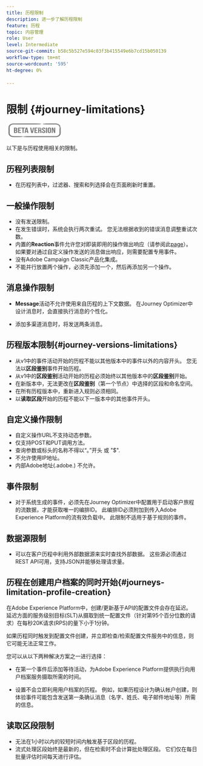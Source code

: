 ```yaml
---
title: 历程限制
description: 进一步了解历程限制
feature: 历程
topic: 内容管理
role: User
level: Intermediate
source-git-commit: b58c5b527e594c03f3b415549e6b7cd15b050139
workflow-type: tm+mt
source-wordcount: '595'
ht-degree: 0%

---
```


# 限制 {#journey-limitations}

![](../assets/do-not-localize/badge.png)

以下是与历程使用相关的限制。

## 历程列表限制

* 在历程列表中，过滤器、搜索和列选择会在页面刷新时重置。

## 一般操作限制

* 没有发送限制。 
* 在发生错误时，系统会执行两次重试。 您无法根据收到的错误消息调整重试次数。 
* 内置的&#x200B;**Reaction**&#x200B;事件允许您对即装即用的操作做出响应（请参阅此[page](../building-journeys/reaction-events.md)）。 如果要对通过自定义操作发送的消息做出响应，则需要配置专用事件。 
* 没有Adobe Campaign Classic产品化集成。
* 不能并行放置两个操作，必须先添加一个，然后再添加另一个操作。

## 消息操作限制

* **Message**&#x200B;活动不允许使用来自历程的上下文数据。 在Journey Optimizer中设计消息时，会直接执行消息的个性化。

* 添加多渠道消息时，将发送两条消息。

## 历程版本限制{#journey-versions-limitations}

* 从v1中的事件活动开始的历程不能以其他版本中的事件以外的内容开头。 您无法以&#x200B;**区段鉴别**&#x200B;事件开始历程。
* 从v1中的&#x200B;**区段鉴别**&#x200B;活动开始的历程必须始终以其他版本中的&#x200B;**区段鉴别**&#x200B;开始。
* 在新版本中，无法更改在&#x200B;**区段鉴别**（第一个节点）中选择的区段和命名空间。
* 在所有历程版本中，重新进入规则必须相同。
* 以&#x200B;**读取区段**开始的历程不能以下一版本中的其他事件开头。
 

## 自定义操作限制

* 自定义操作URL不支持动态参数。 
* 仅支持POST和PUT调用方法。 
* 查询参数或标头的名称不得以“。”开头 或 &quot;$&quot;. 
* 不允许使用IP地址。 
* 内部Adobe地址(.adobe.) 不允许。
 

## 事件限制

* 对于系统生成的事件，必须先在Journey Optimizer中配置用于启动客户旅程的流数据，才能获取唯一的编排ID。 此编排ID必须附加到传入Adobe Experience Platform的流有效负载中。 此限制不适用于基于规则的事件。
 

## 数据源限制

* 可以在客户历程中利用外部数据源来实时查找外部数据。 这些源必须通过REST API可用，支持JSON并能够处理请求量。

## 历程在创建用户档案的同时开始{#journeys-limitation-profile-creation}

在Adobe Experience Platform中，创建/更新基于API的配置文件会存在延迟。 延迟方面的服务级别目标(SLT)从摄取到统一配置文件（针对第95个百分位数的请求）在每秒20K请求(RPS)的量下小于1分钟。

如果历程同时触发到配置文件创建，并立即检查/检索配置文件服务中的信息，则它可能无法正常工作。

您可以从以下两种解决方案之一进行选择：

* 在第一个事件后添加等待活动，为Adobe Experience Platform提供执行向用户档案服务摄取所需的时间。

* 设置不会立即利用用户档案的历程。 例如，如果历程设计为确认帐户创建，则体验事件可能包含发送第一条确认消息（名字、姓氏、电子邮件地址等）所需的信息。

## 读取区段限制

* 无法在1小时以内的较短时间内触发基于区段的历程。
* 流式处理区段始终是最新的，但在检索时不会计算批处理区段。 它们仅在每日批量评估时间每天进行评估。
